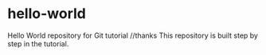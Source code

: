 # hello-world
Hello World repository for Git tutorial
 //thanks
This repository is built step by step in the tutorial.
